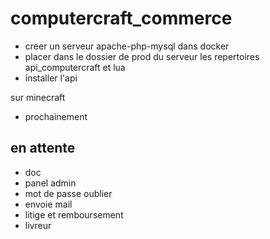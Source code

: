 # computercraft_commerce

- creer un serveur apache-php-mysql dans docker
- placer dans le dossier de prod du serveur les repertoires api_computercraft et lua
- installer l'api

sur minecraft
- prochainement




## en attente

- doc
- panel admin
- mot de passe oublier
- envoie mail
- litige et remboursement
- livreur
